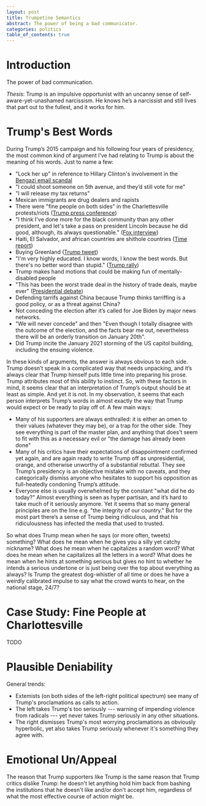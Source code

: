```yaml
---
layout: post
title: Trumpetine Semantics
abstract: The power of being a bad communicator.
categories: politics
table_of_contents: true
---
```


# Introduction

The power of bad communication.

_Thesis_: Trump is an impulsive opportunist with an uncanny sense of
self-aware-yet-unashamed narcissism. He knows he’s a narcissist and still lives
that part out to the fullest, and it works for him.

# Trump's Best Words

During Trump’s 2015 campaign and his following four years of presidency, the
most common kind of argument I’ve had relating to Trump is about the meaning of
his words. Just to name a few:

- "Lock her up" in reference to Hillary Clinton's involvement in the
  [Bengazi email scandal](https://www.bbc.com/news/world-us-canada-31806907)
- "I could shoot someone on 5th avenue, and they’d still vote for me"
- "I will release my tax returns"
- Mexican immigrants are drug dealers and rapists
- There were "fine people on both sides" in the Charlettesville protests/riots
  ([Trump press conference][fine-people])
- "I think I've done more for the black community than any other president, and
  let's take a pass on president Lincoln because he did good, although, its
  always questionable." ([Fox interview][more-for-black-comm])
- Haiti, El Salvador, and african countries are shithole countries ([Time
  report][shithole-countries])
- Buying Greenland ([Trump tweet][greenland-tower])
- "I'm very highly educated. I know words, I know the best words. But there's no
  better word than stupid." ([Trump rally][best-words])
- Trump makes hand motions that could be making fun of mentally-disabled people
- "This has been the worst trade deal in the history of trade deals, maybe ever"
  ([Presidential debate][worst-trade-deal])
- Defending tarrifs against China because Trump thinks tarriffing is a good
  policy, or as a threat against China?
- Not conceding the election after it’s called for Joe Biden by major news
  networks.
- "We will never concede" and then "Even though I totally disagree with the
  outcome of the election, and the facts bear me out, nevertheless there will be
  an orderly transition on January 20th".
- Did Trump incite the January 2021 storming of the US capitol building,
  including the ensuing violence.

In these kinds of arguments, the answer is always obvious to each side. Trump
doesn’t speak in a complicated way that needs unpacking, and it’s always clear
that Trump himself puts little time into preparing his prose. Trump attributes
most of this ability to instinct. So, with these factors in mind, it seems clear
that an interpretation of Trump’s output should be at least as simple. And yet
it is not. In my observation, it seems that each person interprets Trump’s words
in almost exactly the way that Trump would expect or be ready to play off of. A
few main ways:

- Many of his supporters are always enthralled: it is either an omen to their
  values (whatever they may be), or a trap for the other side. They see
  everything is part of the master plan, and anything that does’t seem to fit
  with this as a necessary evil or "the damage has already been done"
- Many of his critics have their expectations of disappointment confirmed yet
  again, and are again ready to write Trump off as unpresidential, orange, and
  otherwise unworthy of a substantial rebuttal. They see Trump’s presidency is
  an objective mistake with no caveats, and they categorically dismiss anyone
  who hesitates to support his opposition as full-heatedly condoning Trump’s
  attitude.
- Everyone else is usually overwhelmed by the constant "what did he do today?"
  Almost everything is seen as hyper partisan, and it’s hard to take much of it
  seriously anymore. Yet it seems that so many general principles are on the
  line e.g. "the integrity of our country." But for the most part there’s a
  sense of Trump being ridiculous, and that his ridiculousness has infected the
  media that used to trusted.

So what does Trump mean when he says (or more often, tweets) something? What
does he mean when he gives you a silly yet catchy nickname? What does he mean
when he capitalizes a random word? What does he mean when he capitalizes all the
letters in a word? What does he mean when he hints at something serious but
gives no hint to whether he intends a serious undertone or is just being over
the top about everything as always? Is Trump the greatest dog-whistler of all
time or does he have a weirdly calibrated impulse to say what the crowd wants to
hear, on the national stage, 24/7?

# Case Study: Fine People at Charlottesville

TODO

# Plausible Deniability

General trends:

- Extemists (on both sides of the left-right political spectrum) see many of
  Trump's proclamations as calls to action.
- The left takes Trump's too seriously --- warning of impending violence from
  radicals --- yet never takes Trump seriously in any other situations.
- The right dismisses Trump's most worrying proclamations as obviously
  hyperbolic, yet also takes Trump seriously whenever it's something they agree
  with.

# Emotional Un/Appeal

The reason that Trump supporters like Trump is the same reason that Trump
critics dislike Trump: he doesn't let anything hold him back from bashing the
institutions that he doesn't like and/or don't accept him, regardless of what
the most effective course of action might be.

<!--  -->
<!-- links -->
<!--  -->

[more-for-black-comm]:
  https://uk.news.yahoo.com/trump-think-ive-done-more-175302291.html?guccounter=1&guce_referrer=aHR0cHM6Ly9kdWNrZHVja2dvLmNvbS8&guce_referrer_sig=AQAAAAHt0BwO2Ky8J2jrUtMPQ2tDsL6GJ98hB-1QGhhwVU0XSl2MzeWg3sEYyErx68s_IVst8xRUk9gZj5-abJbpDVAX4QL2FEcw4MTXYQgIV9RsR3X8bDn-SI14pVAd-NmclqLdqUSN-rW3GnuiN6SiL5NHRxw0O9aVthJjLxr3HgzP
[shithole-countries]: https://time.com/5100058/donald-trump-shithole-countries/
[greenland-tower]:
  https://twitter.com/realDonaldTrump/status/1163603361423351808?ref_src=twsrc%5Etfw
[worst-trade-deal]: https://youtu.be/4fEb5niN8Kg
[best-words]:
  https://www.washingtonpost.com/video/national/trump-i-have-the-best-words/2017/04/05/53a9ae4a-19fd-11e7-8598-9a99da559f9e_video.html
[fine-people]: https://youtu.be/JmaZR8E12bs
